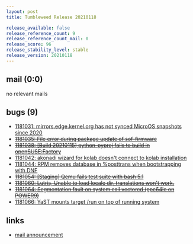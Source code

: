 ```yaml
---
layout: post
title: Tumbleweed Release 20210118

release_available: false
release_reference_count: 9
release_reference_count_mail: 0
release_score: 96
release_stability_level: stable
release_version: 20210118
---
```


## mail (0:0)

no relevant mails

## bugs (9)

<!--more-->

- [1181031: mirrors.edge.kernel.org has not synced MicroOS snapshots since 2020](https://bugzilla.opensuse.org/show_bug.cgi?id=1181031)
- ~~[1181035: File error during package update of sof-firmware](https://bugzilla.opensuse.org/show_bug.cgi?id=1181035)~~
- ~~[1181038: \[Build 20210115\] python-pyproj fails to build in openSUSE:Factory](https://bugzilla.opensuse.org/show_bug.cgi?id=1181038)~~
- [1181042: akonadi wizard for kolab doesn't connect to kolab installation](https://bugzilla.opensuse.org/show_bug.cgi?id=1181042)
- [1181044: RPM removes database in %posttrans when bootstrapping with DNF](https://bugzilla.opensuse.org/show_bug.cgi?id=1181044)
- ~~[1181054: \[Staging\] Qemu fails test suite with bash 5.1](https://bugzilla.opensuse.org/show_bug.cgi?id=1181054)~~
- ~~[1181060: Lutris, Unable to load locale dir, translations won't work.](https://bugzilla.opensuse.org/show_bug.cgi?id=1181060)~~
- ~~[1181064: Segmentation fault on system call vectored (ppc64le on POWER9)](https://bugzilla.opensuse.org/show_bug.cgi?id=1181064)~~
- [1181066: YaST mounts target /run on top of running system](https://bugzilla.opensuse.org/show_bug.cgi?id=1181066)



## links

- [mail announcement](https://lists.opensuse.org/archives/list/factory@lists.opensuse.org/thread/YRPM6TITIMY57G33QRU23TUKRGIR3XOS)
